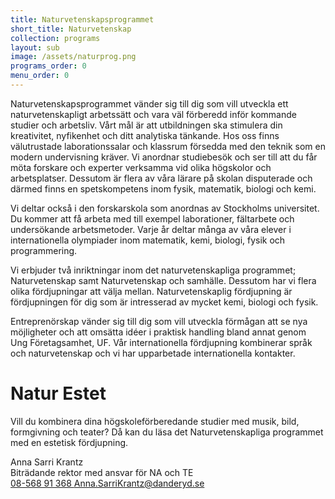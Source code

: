 ```yaml
---
title: Naturvetenskapsprogrammet
short_title: Naturvetenskap
collection: programs
layout: sub
image: /assets/naturprog.png
programs_order: 0
menu_order: 0
---
```


Naturvetenskapsprogrammet
vänder sig till dig som vill
utveckla ett naturvetenskapligt
arbetssätt och vara väl förberedd
inför kommande studier och
arbetsliv. Vårt mål är att
utbildningen ska stimulera din
kreativitet, nyfikenhet och ditt
analytiska tänkande.
Hos oss finns välutrustade
laborationssalar och klassrum
försedda med den teknik som
en modern undervisning kräver.
Vi anordnar studiebesök och ser
till att du får möta forskare och
experter verksamma vid olika
högskolor och arbetsplatser.
Dessutom är flera av våra lärare
på skolan disputerade och därmed
finns en spetskompetens inom
fysik, matematik, biologi och kemi.

Vi deltar också i den forskarskola
som anordnas av Stockholms
universitet. Du kommer att
få arbeta med till exempel
laborationer, fältarbete och
undersökande arbetsmetoder.
Varje år deltar många av våra
elever i internationella olympiader
inom matematik, kemi, biologi,
fysik och programmering.

Vi erbjuder två inriktningar
inom det naturvetenskapliga
programmet; Naturvetenskap
samt Naturvetenskap och
samhälle. Dessutom har vi
flera olika fördjupningar att
välja mellan. Naturvetenskaplig
fördjupning är fördjupningen för
dig som är intresserad av mycket
kemi, biologi och fysik. 

Entreprenörskap vänder sig till dig
som vill utveckla förmågan att se
nya möjligheter och att omsätta
idéer i praktisk handling bland
annat genom Ung Företagsamhet,
UF.
Vår internationella fördjupning
kombinerar språk och
naturvetenskap och vi har
upparbetade internationella
kontakter.

# Natur Estet
Vill du kombinera dina
högskoleförberedande
studier med musik, bild,
formgivning och teater?
Då kan du läsa det
Naturvetenskapliga
programmet med en
estetisk fördjupning.

<div class="profile">
	<div class="profile__info">
		<div class="profile__title">Anna Sarri Krantz</div>
		<div>Biträdande rektor med ansvar för NA och TE</div>
		<a class="profile__link" href="tel:08-568 91 368">
			08-568 91 368
		</a>
		<a class="profile__link" href="mailto:anna.sarrikrantz@danderyd.se">
			Anna.SarriKrantz@danderyd.se
		</a>
	</div>
</div>

